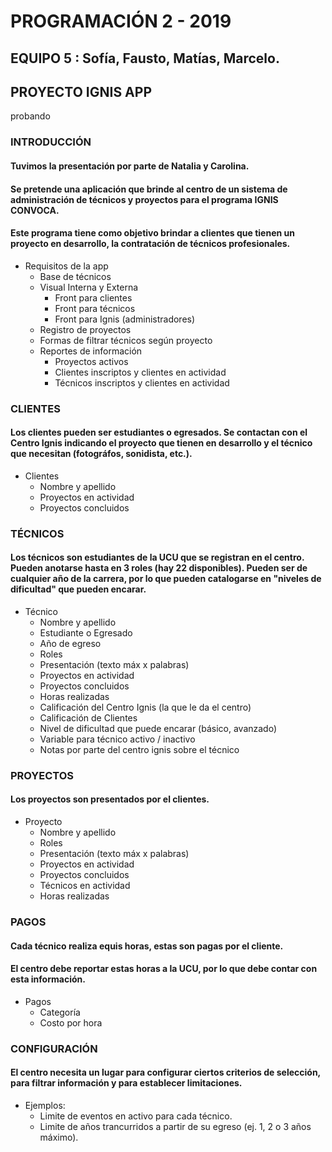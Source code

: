 ﻿# PROGRAMACIÓN 2 - 2019

## EQUIPO 5 : Sofía, Fausto, Matías, Marcelo.

## PROYECTO IGNIS APP
probando
### INTRODUCCIÓN

#### Tuvimos la presentación por parte de Natalia y Carolina.

#### Se pretende una aplicación que brinde al centro de un sistema de administración de técnicos y proyectos para el programa IGNIS CONVOCA.
#### Este programa tiene como objetivo brindar a clientes que tienen un proyecto en desarrollo, la contratación de técnicos profesionales.

* Requisitos de la app
    * Base de técnicos
    * Visual Interna y Externa
        * Front para clientes
        * Front para técnicos
        * Front para Ignis (administradores)
    * Registro de proyectos
    * Formas de filtrar técnicos según proyecto
    * Reportes de información
        * Proyectos activos
        * Clientes inscriptos y clientes en actividad
        * Técnicos inscriptos y clientes en actividad

        
### CLIENTES

#### Los clientes pueden ser estudiantes o egresados. Se contactan con el Centro Ignis indicando el proyecto que tienen en desarrollo y el técnico que necesitan (fotográfos, sonidista, etc.).

* Clientes
    * Nombre y apellido
    * Proyectos en actividad
    * Proyectos concluidos

### TÉCNICOS

#### Los técnicos son estudiantes de la UCU que se registran en el centro. Pueden anotarse hasta en 3 roles (hay 22 disponibles). Pueden ser de cualquier año de la carrera, por lo que pueden catalogarse en "niveles de dificultad" que pueden encarar.

* Técnico
    * Nombre y apellido
    * Estudiante o Egresado
    * Año de egreso
    * Roles
    * Presentación (texto máx x palabras)
    * Proyectos en actividad
    * Proyectos concluidos
    * Horas realizadas
    * Calificación del Centro Ignis (la que le da el centro)
    * Calificación de Clientes 
    * Nivel de dificultad que puede encarar (básico, avanzado)
    * Variable para técnico activo / inactivo
    * Notas por parte del centro ignis sobre el técnico 

### PROYECTOS

#### Los proyectos son presentados por el clientes.

* Proyecto
    * Nombre y apellido
    * Roles
    * Presentación (texto máx x palabras)
    * Proyectos en actividad
    * Proyectos concluidos
    * Técnicos en actividad
    * Horas realizadas

### PAGOS

#### Cada técnico realiza equis horas, estas son pagas por el cliente.

#### El centro debe reportar estas horas a la UCU, por lo que debe contar con esta información.

* Pagos
    * Categoría
    * Costo por hora

### CONFIGURACIÓN

#### El centro necesita un lugar para configurar ciertos criterios de selección, para filtrar información y para establecer limitaciones.

* Ejemplos:
    * Limite de eventos en activo para cada técnico.
    * Limite de años trancurridos a partir de su egreso (ej. 1, 2 o 3 años máximo).

